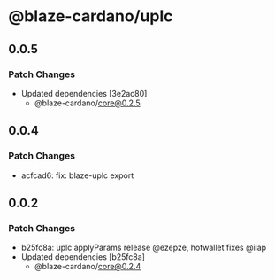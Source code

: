 # @blaze-cardano/uplc

## 0.0.5

### Patch Changes

- Updated dependencies [3e2ac80]
  - @blaze-cardano/core@0.2.5

## 0.0.4

### Patch Changes

- acfcad6: fix: blaze-uplc export

## 0.0.2

### Patch Changes

- b25fc8a: uplc applyParams release @ezepze, hotwallet fixes @ilap
- Updated dependencies [b25fc8a]
  - @blaze-cardano/core@0.2.4
